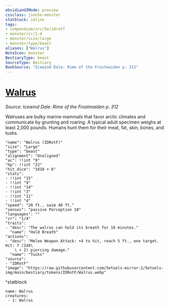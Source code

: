 ```yaml
---
obsidianUIMode: preview
cssclass: json5e-monster
statblock: inline
tags:
- compendium/src/5e/idrotf
- monster/cr/1-4
- monster/size/large
- monster/type/beast
aliases: ["Walrus"]
NoteIcon: monster
BestiaryType: beast
SourceType: Bestiary
BookSource: "Icewind Dale: Rime of the Frostmaiden p. 312"
---
```

# [Walrus](2-Mechanics/CLI/bestiary/beast/walrus-idrotf.md)
*Source: Icewind Dale: Rime of the Frostmaiden p. 312*  

Walruses are bulky marine mammals that favor arctic climates and communicate by grunting and roaring. A typical adult specimen weighs at least 2,000 pounds. Humans hunt them for their meat, fat, skin, bones, and tusks.

```statblock
"name": "Walrus (IDRotF)"
"size": "Large"
"type": "beast"
"alignment": "Unaligned"
"ac": !!int "9"
"hp": !!int "22"
"hit_dice": "3d10 + 6"
"stats":
- !!int "15"
- !!int "9"
- !!int "14"
- !!int "3"
- !!int "11"
- !!int "4"
"speed": "20 ft., swim 40 ft."
"senses": "passive Perception 10"
"languages": ""
"cr": "1/4"
"traits":
- "desc": "The walrus can hold its breath for 10 minutes."
  "name": "Hold Breath"
"actions":
- "desc": "Melee Weapon Attack: +4 to hit, reach 5 ft., one target. Hit: 7 (2d4\
    \ + 2) piercing damage."
  "name": "Tusks"
"source":
- "IDRotF"
"image": "https://raw.githubusercontent.com/5etools-mirror-2/5etools-img/main/bestiary/tokens/IDRotF/Walrus.webp"
```
^statblock

```encounter-table
name: Walrus
creatures:
 - 1: Walrus
```